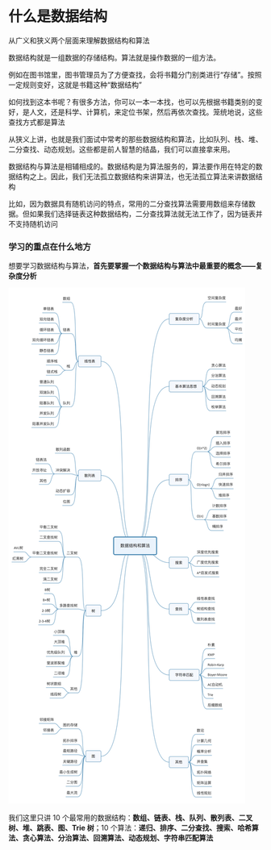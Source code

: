 # 什么是数据结构

从广义和狭义两个层面来理解数据结构和算法

数据结构就是一组数据的存储结构。算法就是操作数据的一组方法。

例如在图书馆里，图书管理员为了方便查找，会将书籍分门别类进行“存储”。按照一定规则变好，这就是书籍这种“数据结构”

如何找到这本书呢？有很多方法，你可以一本一本找，也可以先根据书籍类别的变好，是人文，还是科学、计算机，来定位书架，然后再依次查找。笼统地说，这些查找方式都是算法

从狭义上讲，也就是我们面试中常考的那些数据结构和算法，比如队列、栈、堆、二分查找、动态规划。这些都是前人智慧的结晶，我们可以直接拿来用。

数据结构与算法是相辅相成的。数据结构是为算法服务的，算法要作用在特定的数据结构之上。因此，我们无法孤立数据结构来讲算法，也无法孤立算法来讲数据结构

比如，因为数据具有随机访问的特点，常用的二分查找算法需要用数组来存储数据。但如果我们选择链表这种数据结构，二分查找算法就无法工作了，因为链表并不支持随机访问

### 学习的重点在什么地方

想要学习数据结构与算法，**首先要掌握一个数据结构与算法中最重要的概念——复杂度分析**

![数据结构思维导图](../.vuepress/public/images/DataStructure/数据结构思维导图.jpg)

我们这里只讲 10 个最常用的数据结构：**数组、链表、栈、队列、散列表、二叉树、堆、跳表、图、Trie 树**；10 个算法：**递归、排序、二分查找、搜索、哈希算法、贪心算法、分治算法、回溯算法、动态规划、字符串匹配算法**
